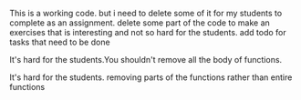 

This is a working code.
but i need to delete some of it for my students to complete as an assignment.
delete some part of the code to make an exercises that is interesting and not so hard for the students.
add todo for tasks that need to be done

It's hard for the students.You shouldn't remove all the body of functions.

It's hard for the students.
removing parts of the functions rather than entire functions